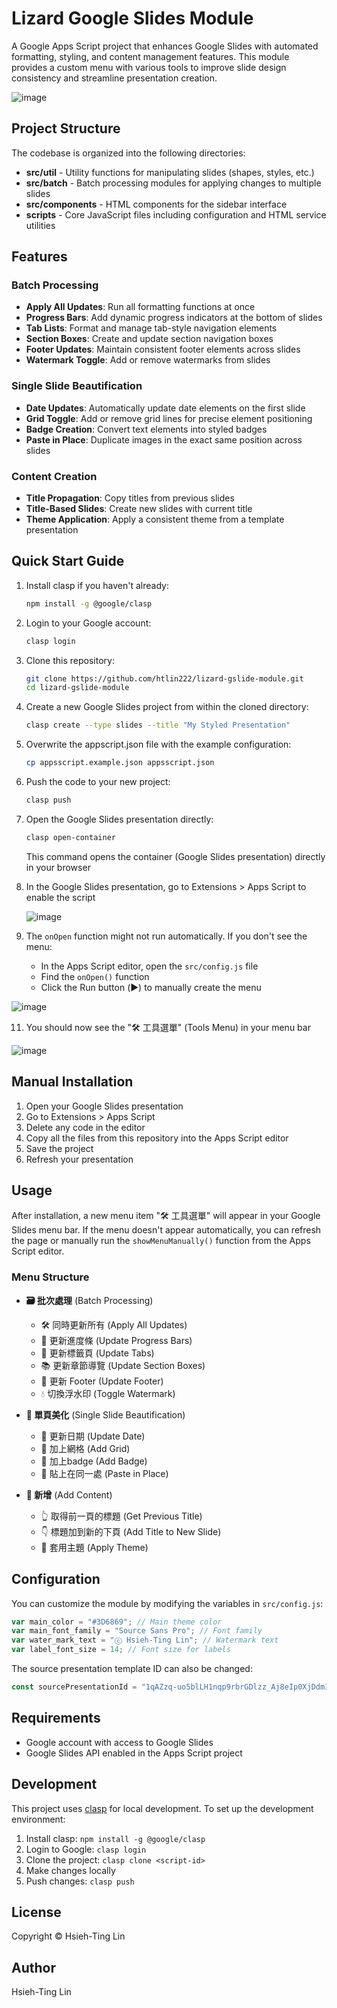 # Lizard Google Slides Module

A Google Apps Script project that enhances Google Slides with automated formatting, styling, and content management features. This module provides a custom menu with various tools to improve slide design consistency and streamline presentation creation.

![image](https://github.com/user-attachments/assets/b9930702-381d-4bc6-9458-8385bea9d7a7)

## Project Structure

The codebase is organized into the following directories:

- **src/util** - Utility functions for manipulating slides (shapes, styles, etc.)
- **src/batch** - Batch processing modules for applying changes to multiple slides
- **src/components** - HTML components for the sidebar interface
- **scripts** - Core JavaScript files including configuration and HTML service utilities

## Features

### Batch Processing

- **Apply All Updates**: Run all formatting functions at once
- **Progress Bars**: Add dynamic progress indicators at the bottom of slides
- **Tab Lists**: Format and manage tab-style navigation elements
- **Section Boxes**: Create and update section navigation boxes
- **Footer Updates**: Maintain consistent footer elements across slides
- **Watermark Toggle**: Add or remove watermarks from slides

### Single Slide Beautification

- **Date Updates**: Automatically update date elements on the first slide
- **Grid Toggle**: Add or remove grid lines for precise element positioning
- **Badge Creation**: Convert text elements into styled badges
- **Paste in Place**: Duplicate images in the exact same position across slides

### Content Creation

- **Title Propagation**: Copy titles from previous slides
- **Title-Based Slides**: Create new slides with current title
- **Theme Application**: Apply a consistent theme from a template presentation

## Quick Start Guide

1. Install clasp if you haven't already:

   ```bash
   npm install -g @google/clasp
   ```

2. Login to your Google account:

   ```bash
   clasp login
   ```

3. Clone this repository:

   ```bash
   git clone https://github.com/htlin222/lizard-gslide-module.git
   cd lizard-gslide-module
   ```

4. Create a new Google Slides project from within the cloned directory:

   ```bash
   clasp create --type slides --title "My Styled Presentation"
   ```

5. Overwrite the appscript.json file with the example configuration:

   ```bash
   cp appsscript.example.json appsscript.json
   ```

6. Push the code to your new project:

   ```bash
   clasp push
   ```

7. Open the Google Slides presentation directly:

   ```bash
   clasp open-container
   ```

   This command opens the container (Google Slides presentation) directly in your browser

8. In the Google Slides presentation, go to Extensions > Apps Script to enable the script

   ![image](https://github.com/user-attachments/assets/fe774867-c791-4e6f-a948-b54dfc34c693)

9. The `onOpen` function might not run automatically. If you don't see the menu:
   - In the Apps Script editor, open the `src/config.js` file
   - Find the `onOpen()` function
   - Click the Run button (▶️) to manually create the menu

![image](https://github.com/user-attachments/assets/b068f4c2-8c36-406d-9753-c89787370fe3)

11. You should now see the "🛠 工具選單" (Tools Menu) in your menu bar

![image](https://github.com/user-attachments/assets/dab56975-9be1-494b-9509-1347d9dfa9d3)

## Manual Installation

1. Open your Google Slides presentation
2. Go to Extensions > Apps Script
3. Delete any code in the editor
4. Copy all the files from this repository into the Apps Script editor
5. Save the project
6. Refresh your presentation

## Usage

After installation, a new menu item "🛠 工具選單" will appear in your Google Slides menu bar. If the menu doesn't appear automatically, you can refresh the page or manually run the `showMenuManually()` function from the Apps Script editor.

### Menu Structure

- **🗃️ 批次處理** (Batch Processing)
  - 🛠 同時更新所有 (Apply All Updates)
  - 🔄 更新進度條 (Update Progress Bars)
  - 📑 更新標籤頁 (Update Tabs)
  - 📚 更新章節導覽 (Update Section Boxes)
  - 🦶 更新 Footer (Update Footer)
  - 💧 切換浮水印 (Toggle Watermark)

- **🎨 單頁美化** (Single Slide Beautification)
  - 📅 更新日期 (Update Date)
  - 📏 加上網格 (Add Grid)
  - 🔰 加上badge (Add Badge)
  - 🍡 貼上在同一處 (Paste in Place)

- **🖖 新增** (Add Content)
  - 👆 取得前一頁的標題 (Get Previous Title)
  - 👇 標題加到新的下頁 (Add Title to New Slide)
  - 🎨 套用主題 (Apply Theme)

## Configuration

You can customize the module by modifying the variables in `src/config.js`:

```javascript
var main_color = "#3D6869"; // Main theme color
var main_font_family = "Source Sans Pro"; // Font family
var water_mark_text = "ⓒ Hsieh-Ting Lin"; // Watermark text
var label_font_size = 14; // Font size for labels
```

The source presentation template ID can also be changed:

```javascript
const sourcePresentationId = "1qAZzq-uo5blLH1nqp9rbrGDlzz_Aj8eIp0XjDdmI220";
```

## Requirements

- Google account with access to Google Slides
- Google Slides API enabled in the Apps Script project

## Development

This project uses [clasp](https://github.com/google/clasp) for local development. To set up the development environment:

1. Install clasp: `npm install -g @google/clasp`
2. Login to Google: `clasp login`
3. Clone the project: `clasp clone <script-id>`
4. Make changes locally
5. Push changes: `clasp push`

## License

Copyright © Hsieh-Ting Lin

## Author

Hsieh-Ting Lin
